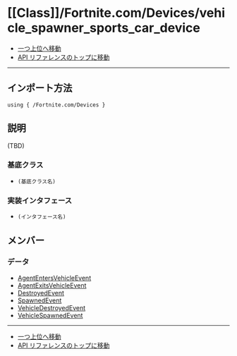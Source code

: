 # [[Class]]/Fortnite.com/Devices/vehicle_spawner_sports_car_device

- [一つ上位へ移動](../main.md)
- [API リファレンスのトップに移動](../../../main.md)

---

## インポート方法

```verse
using { /Fortnite.com/Devices }
```

## 説明

(TBD)

### 基底クラス

- `(基底クラス名)`

### 実装インタフェース

- `(インタフェース名)`

## メンバー

### データ

- [AgentEntersVehicleEvent](./D_AgentEntersVehicleEvent/main.md)
- [AgentExitsVehicleEvent](./D_AgentExitsVehicleEvent/main.md)
- [DestroyedEvent](./D_DestroyedEvent/main.md)
- [SpawnedEvent](./D_SpawnedEvent/main.md)
- [VehicleDestroyedEvent](./D_VehicleDestroyedEvent/main.md)
- [VehicleSpawnedEvent](./D_VehicleSpawnedEvent/main.md)

---

- [一つ上位へ移動](../main.md)
- [API リファレンスのトップに移動](../../../main.md)
